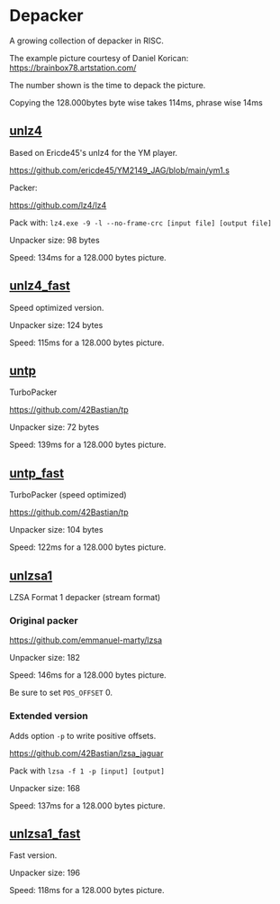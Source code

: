 # Depacker

A growing collection of depacker in RISC.

The example picture courtesy of Daniel Korican:
https://brainbox78.artstation.com/

The number shown is the time to depack the picture.

Copying the 128.000bytes byte wise takes 114ms, phrase wise 14ms

## [unlz4](unlz4.js)

Based on Ericde45's unlz4 for the YM player.

https://github.com/ericde45/YM2149_JAG/blob/main/ym1.s

Packer:

https://github.com/lz4/lz4

Pack with: `lz4.exe -9 -l --no-frame-crc [input file] [output file] `

Unpacker size: 98 bytes

Speed: 134ms for a 128.000 bytes picture.

## [unlz4_fast](unlz4_fast.js)

Speed optimized version.

Unpacker size: 124 bytes

Speed: 115ms for a 128.000 bytes picture.

## [untp](untp.js)

TurboPacker

https://github.com/42Bastian/tp

Unpacker size: 72 bytes

Speed: 139ms for a 128.000 bytes picture.

## [untp_fast](untp_fast.js)

TurboPacker (speed optimized)

https://github.com/42Bastian/tp

Unpacker size: 104 bytes

Speed: 122ms for a 128.000 bytes picture.

## [unlzsa1](unlzsa1.js)

LZSA Format 1 depacker (stream format)

### Original packer

https://github.com/emmanuel-marty/lzsa

Unpacker size: 182

Speed: 146ms for a 128.000 bytes picture.

Be sure to set `POS_OFFSET` 0.

### Extended version

Adds option `-p` to write positive offsets.

https://github.com/42Bastian/lzsa_jaguar

Pack with `lzsa -f 1 -p [input] [output]`

Unpacker size: 168

Speed: 137ms for a 128.000 bytes picture.

## [unlzsa1_fast](unlzsa1_fast.js)

Fast version.

Unpacker size: 196

Speed: 118ms for a 128.000 bytes picture.
